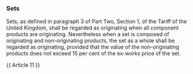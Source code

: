 ### Sets

Sets, as defined in paragraph 3 of Part Two, Section 1, of the Tariff of the United Kingdom, shall be regarded as originating when all component products are originating. Nevertheless when a set is composed of originating and non-originating products, the set as a whole shall be regarded as originating, provided that the value of the non-originating products does not exceed 15 per cent of the ex-works price of the set.

{{ Article 11 }}
